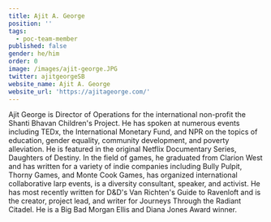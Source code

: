 ```yaml
---
title: Ajit A. George
position: ''
tags:
  - poc-team-member
published: false
gender: he/him
order: 0
image: /images/ajit-george.JPG
twitter: ajitgeorgeSB
website_name: Ajit A. George
website_url: 'https://ajitageorge.com/'
---
```


Ajit George is Director of Operations for the international non-profit the Shanti Bhavan Children's Project. He has spoken at numerous events including TEDx, the International Monetary Fund, and NPR on the topics of education, gender equality, community development, and poverty alleviation. He is featured in the original Netflix Documentary Series, Daughters of Destiny. In the field of games, he graduated from Clarion West and has written for a variety of indie companies including Bully Pulpit, Thorny Games, and Monte Cook Games, has organized international collaborative larp events, is a diversity consultant, speaker, and activist. He has most recently written for D\&D's Van Richten's Guide to Ravenloft and is the creator, project lead, and writer for Journeys Through the Radiant Citadel. He is a Big Bad Morgan Ellis and Diana Jones Award winner.
